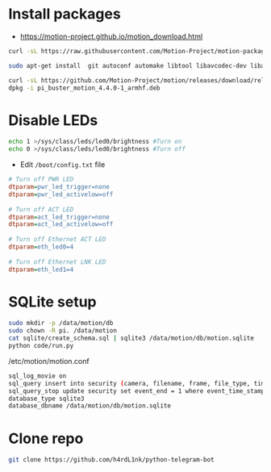 
# Install packages

- https://motion-project.github.io/motion_download.html

```bash
curl -sL https://raw.githubusercontent.com/Motion-Project/motion-packaging/master/builddeb.sh | /bin/bash
```

```bash
sudo apt-get install  git autoconf automake libtool libavcodec-dev libavdevice-dev libavformat-dev libswscale-dev libjpeg-dev libpq-dev libsqlite3-dev debhelper dh-autoreconf libwebp-dev libmicrohttpd-dev gettext libmariadb-dev-compat python3-pip sqlite3 gpac
```

```bash
curl -sL https://github.com/Motion-Project/motion/releases/download/release-4.4.0/pi_buster_motion_4.4.0-1_armhf.deb -o pi_buster_motion_4.4.0-1_armhf.deb
dpkg -i pi_buster_motion_4.4.0-1_armhf.deb
```

# Disable LEDs

```bash
echo 1 >/sys/class/leds/led0/brightness #Turn on
echo 0 >/sys/class/leds/led0/brightness #Turn off
```

- Edit `/boot/config.txt` file

```ini
# Turn off PWR LED
dtparam=pwr_led_trigger=none
dtparam=pwr_led_activelow=off
 
# Turn off ACT LED
dtparam=act_led_trigger=none
dtparam=act_led_activelow=off
 
# Turn off Ethernet ACT LED
dtparam=eth_led0=4
 
# Turn off Ethernet LNK LED
dtparam=eth_led1=4
```

# SQLite setup

```bash
sudo mkdir -p /data/motion/db
sudo chown -R pi. /data/motion
cat sqlite/create_schema.sql | sqlite3 /data/motion/db/motion.sqlite
python code/run.py
```

/etc/motion/motion.conf
```bash
sql_log_movie on
sql_query insert into security (camera, filename, frame, file_type, time_stamp, event_time_stamp, event_end, event_ack) values('%t', '%f', '%q', '%n', '%Y-%m-%d %T', '%C', 0, 0)
sql_query_stop update security set event_end = 1 where event_time_stamp='%C'
database_type sqlite3
database_dbname /data/motion/db/motion.sqlite
```


# Clone repo

```bash
git clone https://github.com/h4rdL1nk/python-telegram-bot


